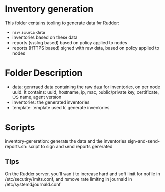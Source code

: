 # Inventory generation

This folder contains tooling to generate data for Rudder:
* raw source data
* inventories based on these data
* reports (syslog based) based on policy applied to nodes
* reports (HTTPS based) signed with raw data, based on policy applied to nodes


# Folder Description

* data: generaed data containing the raw data for inventories, on per node uuid. It contains: uuid, hostname, ip, mac, public/private key, certificate, OS name, agent version 
* inventories: the generated inventories
* template: template used to generate inventories

# Scripts

inventory-generation: generate the data and the inventories
sign-and-send-reports.sh: script to sign and send reports generated

## Tips

On the Rudder server, you'll wan't to increase hard and soft limit for nofile in /etc/secutiry/limits.conf, and remove rate limiting in journald in /etc/systemd/journald.conf

